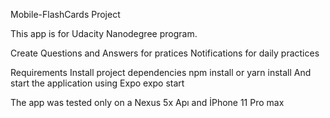 Mobile-FlashCards Project

This app is for Udacity Nanodegree program.

Create Questions and Answers for pratices
Notifications for daily practices

Requirements
Install project dependencies
npm install or yarn install
And start the application using Expo
expo start
 
The app was tested only on a Nexus 5x Apı  and İPhone 11 Pro max